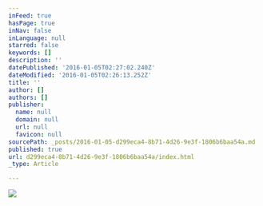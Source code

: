 ```yaml
---
inFeed: true
hasPage: true
inNav: false
inLanguage: null
starred: false
keywords: []
description: ''
datePublished: '2016-01-05T02:27:02.240Z'
dateModified: '2016-01-05T02:26:13.252Z'
title: ''
author: []
authors: []
publisher:
  name: null
  domain: null
  url: null
  favicon: null
sourcePath: _posts/2016-01-05-d299eca4-8b71-4d26-9e3f-1806b6baa54a.md
published: true
url: d299eca4-8b71-4d26-9e3f-1806b6baa54a/index.html
_type: Article

---
```

![](https://the-grid-user-content.s3-us-west-2.amazonaws.com/477039e3-7c59-4ae1-8502-648187fbab69.jpg)